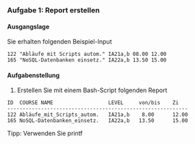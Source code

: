 ### Aufgabe 1: Report erstellen
#### Ausgangslage
Sie erhalten folgenden Beispiel-Input
```
122 "Abläufe mit Scripts autom." IA21a,b 08.00 12.00
165 "NoSQL-Datenbanken einsetz." IA22a,b 13.50 15.00
```

#### Aufgabenstellung
1. Erstellen Sie mit einem Bash-Script folgenden Report
```
ID  COURSE NAME                  LEVEL     von/bis    Zi
-----------------------------------------------------------
122 Abläufe_mit_Scripts_autom.   IA21a,b    8.00      12.00
165 NoSQL-Datenbanken_einsetz.   IA22a,b   13.50      15.00
```
Tipp: Verwenden Sie printf
